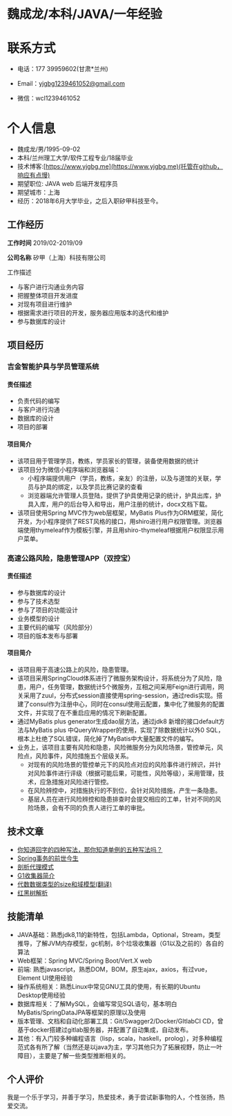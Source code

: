 # 魏成龙/本科/JAVA/一年经验

# 联系方式

- 电话：177 39959602(甘肃*兰州)

- Email：[yjgbg1239461052@gmail.com](mailto://yjgbg1239461052@gmail.com)

- 微信：wcl1239461052

# 个人信息

 - 魏成龙/男/1995-09-02
 - 本科/兰州理工大学/软件工程专业/18届毕业
 - 技术博客:[https://www.yjgbg.me](https://www.yjgbg.me)(托管在github，响应有点慢)
- 期望职位: JAVA web 后端开发程序员
- 期望城市：上海
- 经历：2018年6月大学毕业，之后入职矽甲科技至今。

## 工作经历

<strong>工作时间</strong> 2019/02-2019/09

<strong>公司名称</strong> 矽甲（上海）科技有限公司

工作描述 

- 与客户进行沟通业务内容
- 把握整体项目开发进度
- 对现有项目进行维护
- 根据需求进行项目的开发，服务器应用版本的迭代和维护
- 参与数据库的设计

## 项目经历

### 吉金智能护具与学员管理系统

#### 责任描述

- 负责代码的编写
- 与客户进行沟通
- 数据库的设计
- 项目的部署

#### 项目简介

- 该项目用于管理学员，教练，学员家长的管理，装备使用数据的统计
- 该项目分为微信小程序端和浏览器端：
  - 小程序端提供用户（学员，教练，亲友）的注册，以及与道馆的关联，学员与护具的绑定，以及学员比赛记录的查看
  - 浏览器端允许管理人员登陆，提供了护具使用记录的统计，护具出库，护具入库，用户的后台导入和导出，用户注册的统计，docx文档下载。
- 该项目使用Spring MVC作为web层框架，MyBatis Plus作为ORM框架，简化开发，为小程序提供了REST风格的接口，用shiro进行用户权限管理。浏览器端使用thymeleaf作为模板引擎，并且用shiro-thymeleaf根据用户权限显示用户菜单。

### 高速公路风险，隐患管理APP（双控宝）

#### 责任描述

- 参与数据库的设计
- 参与了技术选型
- 参与了项目的功能设计
- 业务模型的设计
- 主要代码的编写（风险部分）
- 项目的版本发布与部署

#### 项目简介

- 该项目用于高速公路上的风险，隐患管理。
- 该项目采用SpringCloud体系进行了微服务架构设计，将系统分为了风险，隐患，用户，任务管理，数据统计5个微服务，互相之间采用Feign进行调用，网关采用了zuul，分布式session直接使用spring-session，通过redis实现。搭建了consul作为注册中心，同时在consul使用云配置，集中化了微服务的配置文件，并实现了在不重启应用的情况下刷新配置。
- 通过MyBatis plus generator生成dao层方法，通过jdk8 新增的接口default方法与MyBatis plus 中QueryWrapper的使用，实现了除数据统计以外0 SQL，根本上杜绝了SQL错误，简化掉了MyBatis中大量配置文件的编写。
- 业务上，该项目主要有风险和隐患，风险微服务分为风险场景，管控单元，风险点，风险事件，风险措施五个层级关系。
  - 对现有的风险场景的管控单元下的风险点对应的风险事件进行辨识，并针对风险事件进行评级（根据可能后果，可能性，风险等级），采用管理，技术，应急措施对风险进行管控。
  - 在风险辨控中，对措施执行的不到位，会针对风险措施，产生一条隐患。
  - 基层人员在进行风险辨控和隐患排查时会提交相应的工单，针对不同的风险场景，会有不同的负责人进行工单的审批。

## 技术文章


- [你知道回字的四种写法，那你知道单例的五种写法吗？](https://github.com/yjgbg/notebook/blob/master/单例的五种写法.md)
- [Spring事务的前世今生](https://www.yjgbg.me/2019/01/24/Spring事务的前世今生/)
- [剖析代理模式](https://github.com/yjgbg/notebook/blob/master/%E4%BB%A3%E7%90%86%E6%A8%A1%E5%BC%8F.md)
- [G1收集器简介](https://github.com/yjgbg/notebook/blob/master/G1收集器简介.md)
- [代数数据类型的size和域模型(翻译)](https://github.com/yjgbg/notebook/blob/master/%E4%BB%A3%E6%95%B0%E6%95%B0%E6%8D%AE%E7%B1%BB%E5%9E%8B%E7%9A%84Size%E5%92%8C%E5%9F%9F%E6%A8%A1%E5%9E%8B.md)
- [红黑树解析](https://github.com/yjgbg/notebook/blob/master/red-black.md)

## 技能清单

- JAVA基础：熟悉jdk8,11的新特性，包括Lambda，Optional，Stream，类型推导，了解JVM内存模型，gc机制，8个垃圾收集器（G1以及之前的）各自的算法
- Web框架：Spring MVC/Spring Boot/Vert.X web
- 前端: 熟悉javascript，熟悉DOM，BOM，原生ajax，axios，有过vue，Element UI使用经验
- 操作系统相关：熟悉Linux中常见GNU工具的使用，有长期的Ubuntu Desktop使用经验
- 数据库相关：了解MySQL，会编写常见SQL语句，基本明白MyBatis/SpringDataJPA等框架的原理以及使用
- 版本管理、文档和自动化部署工具：Git/Swagger2/Docker/GItlabCI CD，曾基于docker搭建过gitlab服务器，并配置了自动集成，自动发布。
- 其他：有入门较多种编程语言（lisp，scala，haskell，prolog），对多种编程范式各有所了解（当然还是以java为主，学习其他只为了拓展视野，防止一叶障目），主要是了解一些类型推断相关的。

## 个人评价

我是一个乐于学习，并善于学习，热爱技术，勇于尝试新事物的人，个性张扬，热爱交流。
